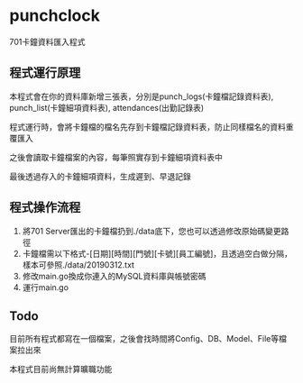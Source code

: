 # punchclock
701卡鐘資料匯入程式

## 程式運行原理
本程式會在你的資料庫新增三張表，分別是punch_logs(卡鐘檔記錄資料表), punch_list(卡鐘細項資料表), attendances(出勤記錄表)

程式運行時，會將卡鐘檔的檔名先存到卡鐘檔記錄資料表，防止同樣檔名的資料重覆匯入

之後會讀取卡鐘檔案的內容，每筆照實存到卡鐘細項資料表中

最後透過存入的卡鐘細項資料，生成遲到、早退記錄

## 程式操作流程
1. 將701 Server匯出的卡鐘檔扔到./data底下，您也可以透過修改原始碼變更路徑
2. 卡鐘檔需以下格式-[日期][時間][門號][卡號][員工編號]，且透過空白做分隔，樣本可參照./data/20190312.txt
3. 修改main.go換成你連入的MySQL資料庫與帳號密碼
4. 運行main.go

## Todo
目前所有程式都寫在一個檔案，之後會找時間將Config、DB、Model、File等檔案拉出來

本程式目前尚無計算曠職功能